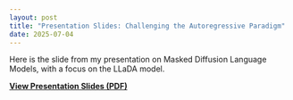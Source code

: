 ```yaml
---
layout: post
title: "Presentation Slides: Challenging the Autoregressive Paradigm"
date: 2025-07-04
---
```


Here is the slide from my presentation on Masked Diffusion Language Models, with a focus on the LLaDA model.

**[View Presentation Slides (PDF)](/assets/pdf/seminar_0704.pdf)**
